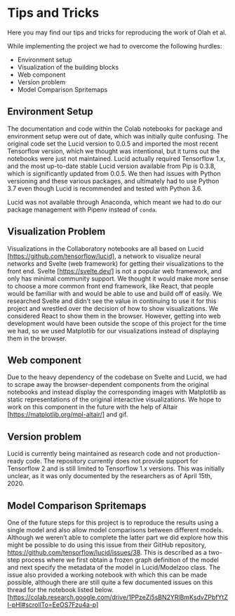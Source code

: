 # Tips and Tricks

Here you may find our tips and tricks for reproducing the work of Olah et al.

While implementing the project we had to overcome the following hurdles:
- Environment setup
- Visualization of the building blocks
- Web component
- Version problem
- Model Comparison Spritemaps

## Environment Setup
The documentation and code within the Colab notebooks for package and environment setup were out of date, which was initially quite confusing.  The original code set the Lucid version to 0.0.5 and imported the most recent Tensorflow version, which we thought was intentional, but it turns out the notebooks were just not maintained. Lucid actually required Tensorflow 1.x, and the most up-to-date stable Lucid version available from Pip is 0.3.8, which is significantly updated from 0.0.5. We then had issues with Python versioning and these various packages, and ultimately had to use Python 3.7 even though Lucid is recommended and tested with Python 3.6.

Lucid was not available through Anaconda, which meant we had to do our package management with Pipenv instead of `conda`. 

## Visualization Problem

Visualizations in the Collaboratory notebooks are all based on Lucid [https://github.com/tensorflow/lucid], a network to visualize neural networks and Svelte (web framework) for getting their visualizations to the front end. Svelte [https://svelte.dev/] is not a popular web framework, and only has minimal community support. We thought it would make more sense to choose a more common front end framework, like React, that people would be familiar with and would be able to use and build off of easily. We researched Svelte and didn’t see the value in continuing to use it for this project and wrestled over the decision of how to show visualizations. We considered React to show them in the browser. However, getting into web development would have been outside the scope of this project for the time we had, so we used Matplotlib for our visualizations instead of displaying them in the browser. 

## Web component

Due to the heavy dependency of the codebase on Svelte and Lucid, we had to scrape away the browser-dependent components from the original notebooks and instead display the corresponding images with Matplotlib as static representations of the original interactive visualizations. We hope to work on this component in the future with the help of Altair [https://matplotlib.org/mpl-altair/] and gif. 

## Version problem

Lucid is currently being maintained as research code and not production-ready code. The repository currently does not provide support for Tensorflow 2 and is still limited to Tensorflow 1.x versions. This was initially unclear, as it was only documented by the researchers as of April 15th, 2020. 

## Model Comparison Spritemaps

One of the future steps for this project is to reproduce the results using a single model and also allow model comparisons between different models. Although we weren’t able to complete the latter part we did explore how this might be possible to do using this issue from their GitHub repository, https://github.com/tensorflow/lucid/issues/38. This is described as a two-step process where we first obtain a frozen graph definition of the model and next specify the metadata of the model in Lucid/Modelzoo class. The issue also provided a working notebook with which this can be made possible, although there are still quite a few documented issues on this thread for the notebook listed below.
[https://colab.research.google.com/drive/1PPzeZi5sBN2YRlBmKsdvZPbfYtZI-pHl#scrollTo=EeOS7Fzu4a-p]

